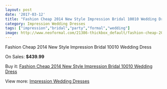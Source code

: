 ```yaml
---
layout: post
date: '2017-03-12'
title: "Fashion Cheap 2014 New Style Impression Bridal 10010 Wedding Dress"
category: Impression Wedding Dresses
tags: ["impression","bridal","party","formal","wedding"]
image: http://www.neoformal.com/21386-thickbox_default/fashion-cheap-2014-new-style-impression-bridal-10010-wedding-dress.jpg
---
```

Fashion Cheap 2014 New Style Impression Bridal 10010 Wedding Dress

On Sales: **$439.99**
<a href="https://www.neoformal.com/en/impression-wedding-dresses-2014/6936-fashion-cheap-2014-new-style-impression-bridal-10010-wedding-dress.html"><amp-img layout="responsive" width="600" height="600" src="//www.neoformal.com/21386-thickbox_default/fashion-cheap-2014-new-style-impression-bridal-10010-wedding-dress.jpg" alt="Fashion Cheap 2014 New Style Impression Bridal 10010 Wedding Dress 0" /></a>
<a href="https://www.neoformal.com/en/impression-wedding-dresses-2014/6936-fashion-cheap-2014-new-style-impression-bridal-10010-wedding-dress.html"><amp-img layout="responsive" width="600" height="600" src="//www.neoformal.com/21387-thickbox_default/fashion-cheap-2014-new-style-impression-bridal-10010-wedding-dress.jpg" alt="Fashion Cheap 2014 New Style Impression Bridal 10010 Wedding Dress 1" /></a>

Buy it: [Fashion Cheap 2014 New Style Impression Bridal 10010 Wedding Dress](https://www.neoformal.com/en/impression-wedding-dresses-2014/6936-fashion-cheap-2014-new-style-impression-bridal-10010-wedding-dress.html "Fashion Cheap 2014 New Style Impression Bridal 10010 Wedding Dress")

View more: [Impression Wedding Dresses](https://www.neoformal.com/en/105-impression-wedding-dresses-2014 "Impression Wedding Dresses")